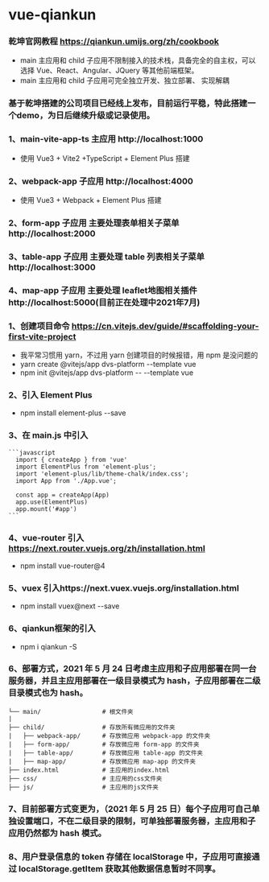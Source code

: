 # vue-qiankun

### 乾坤官网教程 https://qiankun.umijs.org/zh/cookbook

- main 主应用和 child 子应用不限制接入的技术栈，具备完全的自主权，可以选择 Vue、React、Angular、JQuery 等其他前端框架。
- main 主应用和 child 子应用可完全独立开发、独立部署、 实现解耦

### 基于乾坤搭建的公司项目已经线上发布，目前运行平稳，特此搭建一个demo，为日后继续升级或记录使用。
### 1、main-vite-app-ts 主应用 http://localhost:1000

- 使用 Vue3 + Vite2 +TypeScript + Element Plus 搭建

### 2、webpack-app 子应用 http://localhost:4000

- 使用 Vue3 + Webpack + Element Plus 搭建

### 2、form-app 子应用 主要处理表单相关子菜单 http://localhost:2000

### 3、table-app 子应用 主要处理 table 列表相关子菜单 http://localhost:3000

### 4、map-app 子应用  主要处理 leaflet地图相关插件  http://localhost:5000(目前正在处理中2021年7月)



### 1、创建项目命令 https://cn.vitejs.dev/guide/#scaffolding-your-first-vite-project

- 我平常习惯用 yarn，不过用 yarn 创建项目的时候报错，用 npm 是没问题的
- yarn create @vitejs/app dvs-platform --template vue
- npm init @vitejs/app dvs-platform -- --template vue

### 2、引入 Element Plus

- npm install element-plus --save

### 3、在 main.js 中引入

    ```javascript
      import { createApp } from 'vue'
      import ElementPlus from 'element-plus';
      import 'element-plus/lib/theme-chalk/index.css';
      import App from './App.vue';

      const app = createApp(App)
      app.use(ElementPlus)
      app.mount('#app')
    ```

### 4、vue-router 引入 https://next.router.vuejs.org/zh/installation.html

- npm install vue-router@4

### 5、vuex 引入https://next.vuex.vuejs.org/installation.html

- npm install vuex@next --save

### 6、qiankun框架的引入
- npm i qiankun -S

### 6、部署方式，2021 年 5 月 24 日考虑主应用和子应用部署在同一台服务器，并且主应用部署在一级目录模式为 hash，子应用部署在二级目录模式也为 hash。

    └── main/                 # 根文件夹
    |
    ├── child/                # 存放所有微应用的文件夹
    |   ├── webpack-app/      # 存放微应用 webpack-app 的文件夹
    |   ├── form-app/         # 存放微应用 form-app 的文件夹
    |   ├── table-app/        # 存放微应用 table-app 的文件夹
    |   ├── map-app/          # 存放微应用 map-app 的文件夹
    ├── index.html            # 主应用的index.html
    ├── css/                  # 主应用的css文件夹
    ├── js/                   # 主应用的js文件夹

### 7、目前部署方式变更为，（2021 年 5 月 25 日）每个子应用可自己单独设置端口，不在二级目录的限制，可单独部署服务器，主应用和子应用仍然都为 hash 模式。

### 8、用户登录信息的 token 存储在 localStorage 中，子应用可直接通过 localStorage.getItem 获取其他数据信息暂时不同享。
